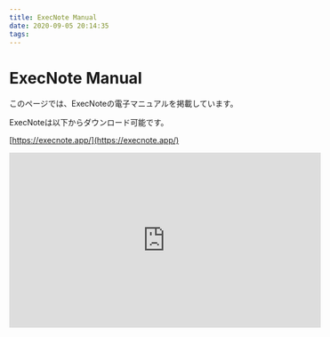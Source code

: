 ```yaml
---
title: ExecNote Manual
date: 2020-09-05 20:14:35
tags:
---
```


# ExecNote Manual

このページでは、ExecNoteの電子マニュアルを掲載しています。

ExecNoteは以下からダウンロード可能です。

[https://execnote.app/](https://execnote.app/)


<iframe width="560" height="315" src="https://www.youtube.com/embed/b_WYr35MUSc" frameborder="0" allow="accelerometer; autoplay; clipboard-write; encrypted-media; gyroscope; picture-in-picture" allowfullscreen></iframe>

